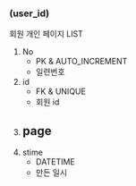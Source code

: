 ### (user_id)
회원 개인 페이지 LIST
1. No
    - PK & AUTO_INCREMENT
    - 일련번호
1. id
    - FK & UNIQUE
    - 회원 id
1. page
    - 
1. stime
    - DATETIME
    - 만든 일시